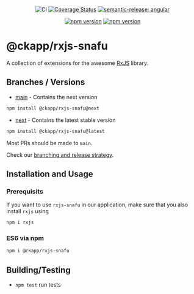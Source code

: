 <div style="text-align: center;">

![CI][ci-main-badge]
[![Coverage Status][cov-badge]][cov-url]
[![semantic-release: angular][dep-semantic-release-badge]][dep-semantic-release-url]

</div>
<div style="text-align: center;">

[![npm version][npm-latest-badge]][npm-latest-url]
[![npm version][npm-next-badge]][npm-next-url]

</div>

# @ckapp/rxjs-snafu

A collection of extensions for the awesome [RxJS](https://www.npmjs.com/package/rxjs) library.

## Branches / Versions

- [main](https://github.com/ckapps/rxjs/commits/main) - Contains the next version

```sh
npm install @ckapp/rxjs-snafu@next
```

- [next](https://github.com/ckapps/rxjs/tree/latest) - Contains the latest stable version

```sh
npm install @ckapp/rxjs-snafu@latest
```

Most PRs should be made to `main`.

Check our [branching and release strategy](https://github.com/ckapps/.github/blob/main/docs/branching.md).

## Installation and Usage

### Prerequisits

If you want to use `rxjs-snafu` in our application, make sure that you also install `rxjs` using

```sh
npm i rxjs
```

### ES6 via npm

```sh
npm i @ckapp/rxjs-snafu
```

## Building/Testing

- `npm test` run tests

[ci-main-badge]: https://github.com/ckapps/rxjs/workflows/CI/badge.svg
[cov-badge]: https://coveralls.io/repos/github/ckapps/rxjs/badge.svg?branch=main
[cov-url]: https://coveralls.io/github/ckapps/rxjs?branch=main
[dep-semantic-release-badge]: https://img.shields.io/badge/semantic--release-angular-e10079?logo=semantic-release
[dep-semantic-release-url]: https://github.com/semantic-release/semantic-release
[npm-latest-badge]: https://img.shields.io/npm/v/@ckapp/rxjs-snafu/latest.svg
[npm-latest-url]: https://www.npmjs.com/@ckapp/rxjs-snafu
[npm-next-badge]: https://img.shields.io/npm/v/@ckapp/rxjs-snafu/next.svg
[npm-next-url]: https://www.npmjs.com/@ckapp/rxjs-snafu
